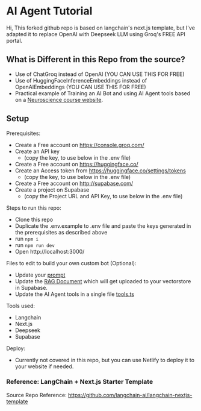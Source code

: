 # AI Agent Tutorial

Hi, This forked github repo is based on langchain's next.js template, but I've adapted it to replace OpenAI with Deepseek LLM using Groq's FREE API portal. 

## What is Different in this Repo from the source?
- Use of ChatGroq instead of OpenAI (YOU CAN USE THIS FOR FREE)
- Use of HuggingFaceInferenceEmbeddings instead of OpenAIEmbeddings (YOU CAN USE THIS FOR FREE)
- Practical example of Training an AI Bot and using AI Agent tools based on a [Neuroscience course website](https://sidwarrier.com/neuromastery).

## Setup

Prerequisites:
- Create a Free account on https://console.groq.com/
- Create an API key 
    - (copy the key, to use below in the .env file)
- Create a Free account on https://huggingface.co/
- Create an Access token from https://huggingface.co/settings/tokens 
    - (copy the key, to use below in the .env file)
- Create a Free account on http://supabase.com/
- Create a project on Supabase
    - (copy the Project URL and API Key, to use below in the .env file)

Steps to run this repo:
- Clone this repo
- Duplicate the .env.example to .env file and paste the keys generated in the prerequisites as described above
- run `npm i`
- run `npm run dev`
- Open http://localhost:3000/ 

Files to edit to build your own custom bot (Optional):
- Update your [prompt](app/api/prompt.ts)
- Update the [RAG Document](data/NeuroMastery-coursedetails.ts) which will get uploaded to your vectorstore in Supabase.
- Update the AI Agent tools in a single file [tools.ts](app/api/tools.ts)

Tools used:
- Langchain 
- Next.js 
- Deepseek 
- Supabase

Deploy:
- Currently not covered in this repo, but you can use Netlify to deploy it to your website if needed.



### Reference: LangChain + Next.js Starter Template
Source Repo Reference: https://github.com/langchain-ai/langchain-nextjs-template